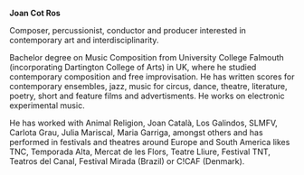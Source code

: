 **Joan Cot Ros**

Composer, percussionist, conductor and producer interested in contemporary art and interdisciplinarity.

Bachelor degree on Music Composition from University College Falmouth (incorporating Dartington College of Arts) in UK, where he studied contemporary composition and free improvisation. He has written scores for contemporary ensembles, jazz, music for circus, dance, theatre, literature, poetry, short and feature films and advertisments. He works on electronic experimental music. 

He has worked with Animal Religion, Joan Català, Los Galindos, SLMFV, Carlota Grau, Julia Mariscal, Maria Garriga, amongst others and has performed in festivals and theatres around Europe and South America likes TNC, Temporada Alta, Mercat de les Flors, Teatre Lliure, Festival TNT, Teatros del Canal, Festival Mirada (Brazil) or C!CAF (Denmark).
